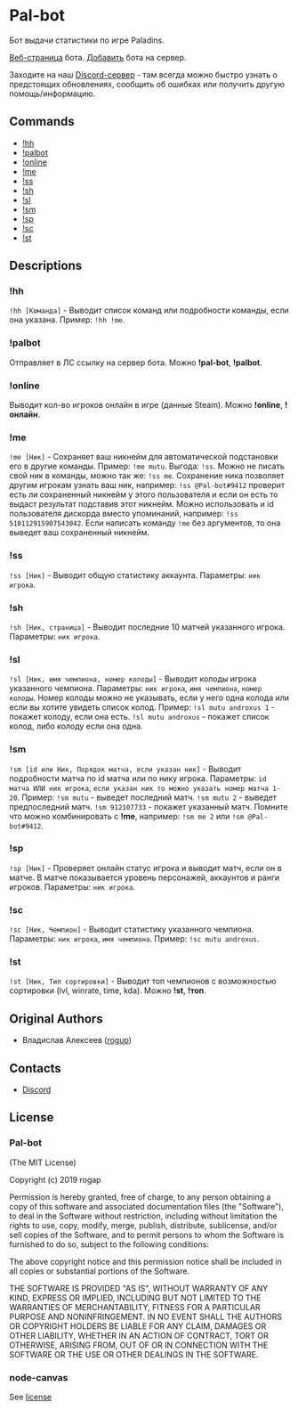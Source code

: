 # Pal-bot

Бот выдачи статистики по игре Paladins.

[Веб-страница](https://webmyself.ru/pal-bot/) бота. 
[Добавить](https://discordapp.com/oauth2/authorize?client_id=626327927050600448&permissions=247872&scope=bot) бота на сервер.

Заходите на наш [Discord-сервер](https://discord.gg/RG9WQtP) - там всегда можно быстро узнать о предстоящих обновлениях, сообщить об ошибках или получить другую помощь/информацию.

## Commands

* [!hh](#hh)
* [!palbot](#palbot)
* [!online](#online)
* [!me](#me)
* [!ss](#ss)
* [!sh](#sh)
* [!sl](#sl)
* [!sm](#sm)
* [!sp](#sp)
* [!sc](#sc)
* [!st](#st)

## Descriptions

### !hh

`!hh [Команда]` - Выводит список команд или подробности команды, если она указана. Пример: `!hh !me`.

### !palbot

Отправляет в ЛС ссылку на сервер бота. Можно **!pal-bot**, **!palbot**.

### !online

Выводит кол-во игроков онлайн в игре (данные Steam). Можно **!online**, **!онлайн**.

### !me

`!me [Ник]` - Сохраняет ваш никнейм для автоматической подстановки его в другие команды. Пример: `!me mutu`. Выгода: `!ss`. Можно не писать свой ник в команды, можно так же: `!ss me`. Сохранение ника позволяет другим игрокам узнать ваш ник, например: `!ss @Pal-bot#9412` проверит есть ли сохраненный никнейм у этого пользователя и если он есть то выдаст результат подставив этот никнейм. Можно использовать и id пользователя дискорда вместо упоминаний, например: `!ss 510112915907543042`. Если написать команду `!me` без аргументов, то она выведет ваш сохраненный никнейм.

### !ss

`!ss [Ник]` - Выводит общую статистику аккаунта. Параметры: `ник игрока`.

### !sh

`!sh [Ник, страница]` - Выводит последние 10 матчей указанного игрока. Параметры: `ник игрока`.

### !sl

`!sl [Ник, имя чемпиона, номер колоды]` - Выводит колоды игрока указанного чемпиона. Параметры: `ник игрока`, `имя чемпиона`, `номер колоды`. Номер колоды можно не указывать, если у него одна колода или если вы хотите увидеть список колод. Пример: `!sl mutu androxus 1` - покажет колоду, если она есть. `!sl mutu androxus` - покажет список колод, либо колоду если она одна.

### !sm

`!sm [id или Ник, Порядок матча, если указан ник]` - Выводит подробности матча по id матча или по нику игрока. Параметры: `id матча ИЛИ ник игрока`, `если указан ник то можно указать номер матча 1-20`. Пример: `!sm mutu` - выведет последний матч. `!sm mutu 2` - выведет предпоследний матч. `!sm 912107733` - покажет указанный матч. Помните что можно комбинировать с __!me__, например: `!sm me 2` или `!sm @Pal-bot#9412`.

### !sp

`!sp [Ник]` - Проверяет онлайн статус игрока и выводит матч, если он в матче. В матче показывается уровень персонажей, аккаунтов и ранги игроков. Параметры: `ник игрока`.

### !sc

`!sc [Ник, Чемпион]` - Выводит статистику указанного чемпиона. Параметры: `ник игрока`, `имя чемпиона`. Пример: `!sc mutu androxus`.

### !st

`!st [Ник, Тип сортировки]` - Выводит топ чемпионов с возможностью сортировки (lvl, winrate, time, kda). Можно **!st**, **!топ**.

## Original Authors

* Владислав Алексеев ([rogup](https://github.com/rogap))

## Contacts

* [Discord](https://discord.gg/RG9WQtP)

## License

### Pal-bot

(The MIT License)

Copyright (c) 2019 rogap

Permission is hereby granted, free of charge, to any person obtaining a copy
of this software and associated documentation files (the "Software"), to deal
in the Software without restriction, including without limitation the rights
to use, copy, modify, merge, publish, distribute, sublicense, and/or sell
copies of the Software, and to permit persons to whom the Software is
furnished to do so, subject to the following conditions:

The above copyright notice and this permission notice shall be included in all
copies or substantial portions of the Software.

THE SOFTWARE IS PROVIDED "AS IS", WITHOUT WARRANTY OF ANY KIND, EXPRESS OR
IMPLIED, INCLUDING BUT NOT LIMITED TO THE WARRANTIES OF MERCHANTABILITY,
FITNESS FOR A PARTICULAR PURPOSE AND NONINFRINGEMENT. IN NO EVENT SHALL THE
AUTHORS OR COPYRIGHT HOLDERS BE LIABLE FOR ANY CLAIM, DAMAGES OR OTHER
LIABILITY, WHETHER IN AN ACTION OF CONTRACT, TORT OR OTHERWISE, ARISING FROM,
OUT OF OR IN CONNECTION WITH THE SOFTWARE OR THE USE OR OTHER DEALINGS IN THE
SOFTWARE.

### node-canvas

See [license](https://github.com/Automattic/node-canvas/blob/master/Readme.md#license)
